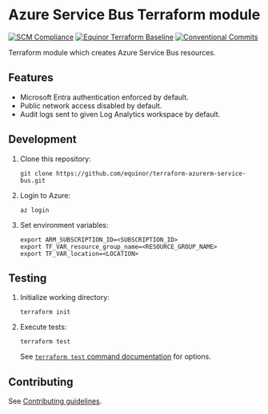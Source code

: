 # Azure Service Bus Terraform module

[![SCM Compliance](https://scm-compliance-api.radix.equinor.com/repos/equinor/terraform-azurerm-service-bus/badge)](https://scm-compliance-api.radix.equinor.com/repos/equinor/terraform-azurerm-service-bus/badge)
[![Equinor Terraform Baseline](https://img.shields.io/badge/Equinor%20Terraform%20Baseline-1.0.0-blueviolet)](https://github.com/equinor/terraform-baseline)
[![Conventional Commits](https://img.shields.io/badge/Conventional%20Commits-1.0.0-yellow.svg)](https://conventionalcommits.org)

Terraform module which creates Azure Service Bus resources.

## Features

- Microsoft Entra authentication enforced by default.
- Public network access disabled by default.
- Audit logs sent to given Log Analytics workspace by default.

## Development

1. Clone this repository:

    ```console
    git clone https://github.com/equinor/terraform-azurerm-service-bus.git
    ```

1. Login to Azure:

    ```console
    az login
    ```

1. Set environment variables:

    ```console
    export ARM_SUBSCRIPTION_ID=<SUBSCRIPTION_ID>
    export TF_VAR_resource_group_name=<RESOURCE_GROUP_NAME>
    export TF_VAR_location=<LOCATION>
    ```

## Testing

1. Initialize working directory:

    ```console
    terraform init
    ```

1. Execute tests:

    ```console
    terraform test
    ```

    See [`terraform test` command documentation](https://developer.hashicorp.com/terraform/cli/commands/test) for options.

## Contributing

See [Contributing guidelines](https://github.com/equinor/terraform-baseline/blob/main/CONTRIBUTING.md).
